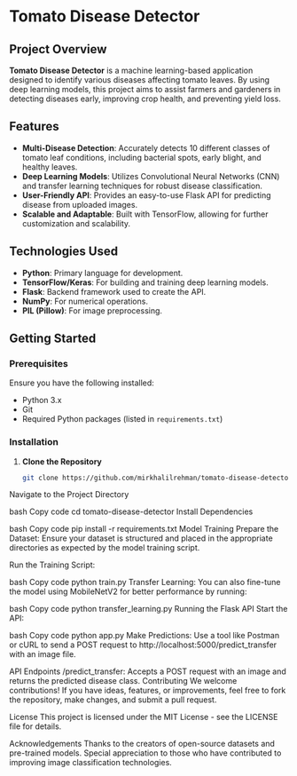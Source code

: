 # Tomato Disease Detector

## Project Overview

**Tomato Disease Detector** is a machine learning-based application designed to identify various diseases affecting tomato leaves. By using deep learning models, this project aims to assist farmers and gardeners in detecting diseases early, improving crop health, and preventing yield loss.

## Features

- **Multi-Disease Detection**: Accurately detects 10 different classes of tomato leaf conditions, including bacterial spots, early blight, and healthy leaves.
- **Deep Learning Models**: Utilizes Convolutional Neural Networks (CNN) and transfer learning techniques for robust disease classification.
- **User-Friendly API**: Provides an easy-to-use Flask API for predicting disease from uploaded images.
- **Scalable and Adaptable**: Built with TensorFlow, allowing for further customization and scalability.

## Technologies Used

- **Python**: Primary language for development.
- **TensorFlow/Keras**: For building and training deep learning models.
- **Flask**: Backend framework used to create the API.
- **NumPy**: For numerical operations.
- **PIL (Pillow)**: For image preprocessing.

## Getting Started

### Prerequisites

Ensure you have the following installed:

- Python 3.x
- Git
- Required Python packages (listed in `requirements.txt`)

### Installation

1. **Clone the Repository**

   ```bash
   git clone https://github.com/mirkhalilrehman/tomato-disease-detector.git
Navigate to the Project Directory

bash
Copy code
cd tomato-disease-detector
Install Dependencies

bash
Copy code
pip install -r requirements.txt
Model Training
Prepare the Dataset: Ensure your dataset is structured and placed in the appropriate directories as expected by the model training script.

Run the Training Script:

bash
Copy code
python train.py
Transfer Learning: You can also fine-tune the model using MobileNetV2 for better performance by running:

bash
Copy code
python transfer_learning.py
Running the Flask API
Start the API:

bash
Copy code
python app.py
Make Predictions: Use a tool like Postman or cURL to send a POST request to http://localhost:5000/predict_transfer with an image file.

API Endpoints
/predict_transfer: Accepts a POST request with an image and returns the predicted disease class.
Contributing
We welcome contributions! If you have ideas, features, or improvements, feel free to fork the repository, make changes, and submit a pull request.

License
This project is licensed under the MIT License - see the LICENSE file for details.

Acknowledgements
Thanks to the creators of open-source datasets and pre-trained models.
Special appreciation to those who have contributed to improving image classification technologies.